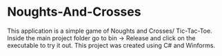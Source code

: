 # Noughts-And-Crosses
This application is a simple game of Noughts and Crosses/ Tic-Tac-Toe. Inside the main project folder go to bin -> Release  and click on the executable to try it out. 
This project was created using C# and Winforms.
